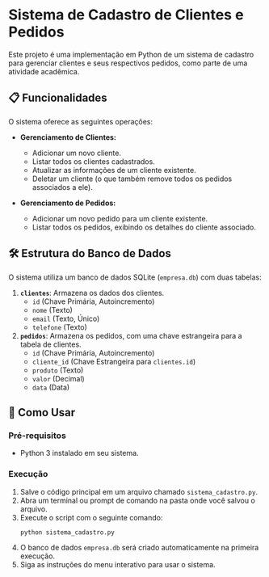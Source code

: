 # Sistema de Cadastro de Clientes e Pedidos

Este projeto é uma implementação em Python de um sistema de cadastro para gerenciar clientes e seus respectivos pedidos, como parte de uma atividade acadêmica.

## 📋 Funcionalidades 

O sistema oferece as seguintes operações:

* **Gerenciamento de Clientes:**
    * Adicionar um novo cliente.
    * Listar todos os clientes cadastrados.
    * Atualizar as informações de um cliente existente.
    * Deletar um cliente (o que também remove todos os pedidos associados a ele).

* **Gerenciamento de Pedidos:**
    * Adicionar um novo pedido para um cliente existente.
    * Listar todos os pedidos, exibindo os detalhes do cliente associado.

## 🛠️ Estrutura do Banco de Dados 

O sistema utiliza um banco de dados SQLite (`empresa.db`) com duas tabelas:

1.  **`clientes`**: Armazena os dados dos clientes.
    * `id` (Chave Primária, Autoincremento)
    * `nome` (Texto)
    * `email` (Texto, Único)
    * `telefone` (Texto)
2.  **`pedidos`**: Armazena os pedidos, com uma chave estrangeira para a tabela de clientes.
    * `id` (Chave Primária, Autoincremento)
    * `cliente_id` (Chave Estrangeira para `clientes.id`)
    * `produto` (Texto)
    * `valor` (Decimal)
    * `data` (Data)

## 🚀 Como Usar

### Pré-requisitos

* Python 3 instalado em seu sistema.

### Execução

1.  Salve o código principal em um arquivo chamado `sistema_cadastro.py`.
2.  Abra um terminal ou prompt de comando na pasta onde você salvou o arquivo.
3.  Execute o script com o seguinte comando:
    ```bash
    python sistema_cadastro.py
    ```
4.  O banco de dados `empresa.db` será criado automaticamente na primeira execução.
5.  Siga as instruções do menu interativo para usar o sistema. 
